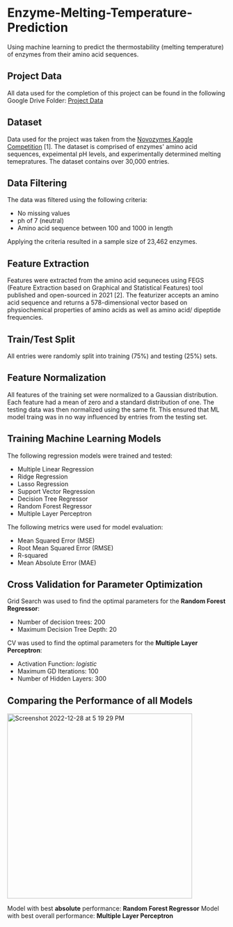 # Enzyme-Melting-Temperature-Prediction
Using machine learning to predict the thermostability (melting temperature) of enzymes from their amino acid sequences. 

## Project Data 
All data used for the completion of this project can be found in the following Google Drive Folder: 
<a href="https://drive.google.com/drive/folders/1YxB08VlF5I2qg24pWgSZNsRXUJAaigic?usp=sharing">Project Data</a>

## Dataset
Data used for the project was taken from the <a href="https://www.kaggle.com/competitions/novozymes-enzyme-stability-prediction">Novozymes Kaggle Competition</a> [1]. The dataset is comprised of enzymes' amino acid sequences, expeimental pH levels, and experimentally determined melting temepratures. The dataset contains over 30,000 entries. 

## Data Filtering
The data was filtered using the following criteria: 
- No missing values
- ph of 7 (neutral) 
- Amino acid sequence between 100 and 1000 in length

Applying the criteria resulted in a sample size of 23,462 enzymes. 

## Feature Extraction 
Features were extracted from the amino acid sequneces using FEGS (Feature Extraction based on Graphical and Statistical Features) tool published and open-sourced in 2021 [2]. The featurizer accepts an amino acid sequence and returns a 578-dimensional vector based on physiochemical properties of amino acids as well as amino acid/ dipeptide frequencies.

## Train/Test Split
All entries were randomly split into training (75%) and testing (25%) sets. 

## Feature Normalization
All features of the training set were normalized to a Gaussian distribution. Each feature had a mean of zero and a standard distribution of one. The testing data was then normalized using the same fit. This ensured that ML model traing was in no way influenced by entries from the testing set. 

## Training Machine Learning Models 
The following regression models were trained and tested: 
- Multiple Linear Regression
- Ridge Regression
- Lasso Regression
- Support Vector Regression
- Decision Tree Regressor
- Random Forest Regressor
- Multiple Layer Perceptron

The following metrics were used for model evaluation: 
- Mean Squared Error (MSE) 
- Root Mean Squared Error (RMSE)
- R-squared 
- Mean Absolute Error (MAE) 

## Cross Validation for Parameter Optimization
Grid Search was used to find the optimal parameters for the **Random Forest Regressor**: 
- Number of decision trees: 200
- Maximum Decision Tree Depth: 20 

CV was used to find the optimal parameters for the **Multiple Layer Perceptron**: 
- Activation Function: _logistic_
- Maximum GD Iterations: 100 
- Number of Hidden Layers: 300

## Comparing the Performance of all Models
<img width="425" alt="Screenshot 2022-12-28 at 5 19 29 PM" src="https://user-images.githubusercontent.com/90374336/209880305-983dcde9-417b-4de9-842a-8ff0f95cd0b6.png">

Model with best **absolute** performance: **Random Forest Regressor** 
Model with best overall performance: **Multiple Layer Perceptron**
